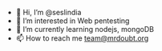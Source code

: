- 👋 Hi, I’m @seslindia
- 👀 I’m interested in Web pentesting
- 🌱 I’m currently learning nodejs, mongoDB
- 📫 How to reach me team@mrdoubt.org

<!---
seslindia/seslindia is a ✨ special ✨ repository because its `README.md` (this file) appears on your GitHub profile.
You can click the Preview link to take a look at your changes.
--->
